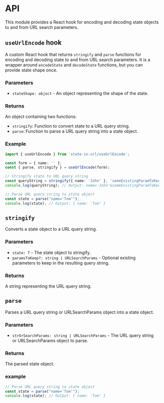 # API

This module provides a React hook for encoding and decoding state objects to and from URL search parameters.

## `useUrlEncode` hook

A custom React hook that returns `stringify` and `parse` functions for encoding and decoding state to and from URL search parameters.
It is a wrapper around `encodeState` and `decodeState` functions, but you can provide state shape once.

### Parameters

- `stateShape: object` - An object representing the shape of the state.

### Returns

An object containing two functions:

- `stringify`: Function to convert state to a URL query string.
- `parse`: Function to parse a URL query string into a state object.

### Example

```typescript
import { useUrlEncode } from 'state-in-url/useUrlEncode';

const form = { name: '' };
const { parse, stringify } = useUrlEncode(form);

// Stringify state to URL query string
const queryString = stringify({ name: 'John' }, 'someExistingParamToKeep=123');
console.log(queryString); // Output: name='John'&someExistingParamToKeep=123

// Parse URL query string to state object
const state = parse("name='Tom'");
console.log(state); // Output: { name: 'Tom' }
```

## `stringify`

Converts a state object to a URL query string.

### Parameters

- `state: T` - The state object to stringify.
- `paramsToKeep?: string | URLSearchParams` - Optional existing parameters to keep in the resulting query string.

### Returns

A string representing the URL query string.

## `parse`

Parses a URL query string or URLSearchParams object into a state object.

### Parameters

- `strOrSearchParams: string | URLSearchParams` - The URL query string or URLSearchParams object to parse.

### Returns

The parsed state object.

### example

```typescript
// Parse URL query string to state object
const state = parse("name='Tom'");
console.log(state); // Output: { name: 'Tom' }
```
